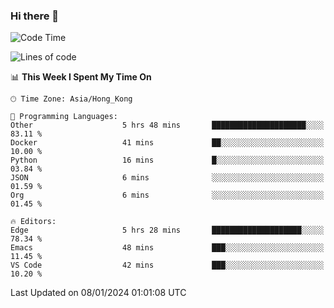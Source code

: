 ### Hi there 👋

<!--
**nicehiro/nicehiro** is a ✨ _special_ ✨ repository because its `README.md` (this file) appears on your GitHub profile.

Here are some ideas to get you started:

- 🔭 I’m currently working on ...
- 🌱 I’m currently learning ...
- 👯 I’m looking to collaborate on ...
- 🤔 I’m looking for help with ...
- 💬 Ask me about ...
- 📫 How to reach me: ...
- 😄 Pronouns: ...
- ⚡ Fun fact: ...
-->

<!--START_SECTION:waka-->
![Code Time](http://img.shields.io/badge/Code%20Time-189%20hrs%202%20mins-blue)

![Lines of code](https://img.shields.io/badge/From%20Hello%20World%20I%27ve%20Written-2.6%20million%20lines%20of%20code-blue)

📊 **This Week I Spent My Time On** 

```text
🕑︎ Time Zone: Asia/Hong_Kong

💬 Programming Languages: 
Other                    5 hrs 48 mins       █████████████████████░░░░   83.11 % 
Docker                   41 mins             ██░░░░░░░░░░░░░░░░░░░░░░░   10.00 % 
Python                   16 mins             █░░░░░░░░░░░░░░░░░░░░░░░░   03.84 % 
JSON                     6 mins              ░░░░░░░░░░░░░░░░░░░░░░░░░   01.59 % 
Org                      6 mins              ░░░░░░░░░░░░░░░░░░░░░░░░░   01.45 % 

🔥 Editors: 
Edge                     5 hrs 28 mins       ████████████████████░░░░░   78.34 % 
Emacs                    48 mins             ███░░░░░░░░░░░░░░░░░░░░░░   11.45 % 
VS Code                  42 mins             ███░░░░░░░░░░░░░░░░░░░░░░   10.20 % 
```


 Last Updated on 08/01/2024 01:01:08 UTC
<!--END_SECTION:waka-->
